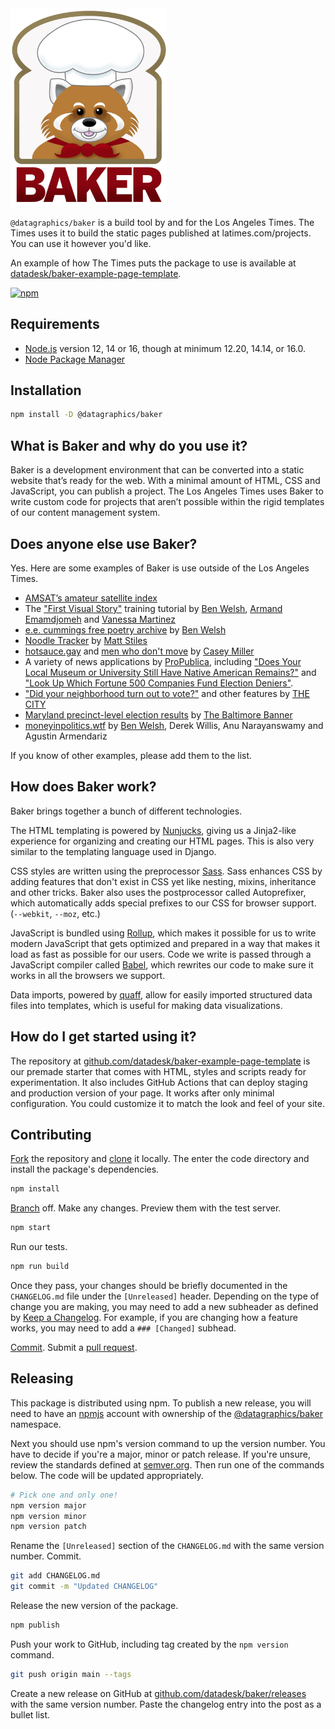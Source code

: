 <img src="./.github/baker.jpg" alt="Baker" width=250>

`@datagraphics/baker` is a build tool by and for the Los Angeles Times. The Times uses it to build the static pages published at latimes.com/projects. You can use it however you'd like.

An example of how The Times puts the package to use is available at [datadesk/baker-example-page-template](https://github.com/datadesk/baker-example-page-template).

[![npm](https://badgen.net/npm/v/@datagraphics/baker)](https://www.npmjs.org/package/@datagraphics/baker)

## Requirements

* [Node.js](https://nodejs.org/en/) version 12, 14 or 16, though at minimum 12.20, 14.14, or 16.0.
* [Node Package Manager](https://www.w3schools.com/whatis/whatis_npm.asp)

## Installation

```sh
npm install -D @datagraphics/baker
```

## What is Baker and why do you use it?

Baker is a development environment that can be converted into a static website that’s ready for the web. With a minimal amount of HTML, CSS and JavaScript, you can publish a project. The Los Angeles Times uses Baker to write custom code for projects that aren’t possible within the rigid templates of our content management system.

## Does anyone else use Baker?

Yes. Here are some examples of Baker is use outside of the Los Angeles Times.

* [AMSAT’s amateur satellite index](https://amsat.org/amateur-satellite-index)
* The ["First Visual Story"](https://palewi.re/docs/first-visual-story/) training tutorial by [Ben Welsh](https://palewi.re/who-is-ben-welsh/), [Armand Emamdjomeh](http://emamd.net/) and [Vanessa Martinez](https://www.vanessa-martinez.com/)
* [e.e. cummings free poetry archive](https://cummings.ee/) by [Ben Welsh](https://palewi.re/who-is-ben-welsh/)
* [Noodle Tracker](https://noodletracker.com/) by [Matt Stiles](https://mattstiles.me/)
* [hotsauce.gay](https://hotsauce.gay/) and [men who don't move](https://caseymm.github.io/men-who-dont-move/) by [Casey Miller](https://caseymmiller.com/)
* A variety of news applications by [ProPublica](https://propublica.org), including ["Does Your Local Museum or University Still Have Native American Remains?"](https://projects.propublica.org/repatriation-nagpra-database/) and ["Look Up Which Fortune 500 Companies Fund Election Deniers"](https://projects.propublica.org/fortune-500-company-election-deniers-jan-6/).
* ["Did your neighborhood turn out to vote?"](https://projects.thecity.nyc/zeldin-hochul-election-voter-turnout-nyc/) and other features by [THE CITY](https://www.thecity.nyc/)
* [Maryland precinct-level election results](https://www.thebaltimorebanner.com/politics-power/state-government/precinct-level-governor-election-vote-data-O25RWFHG35DEFCYOZNZDVRS374/) by [The Baltimore Banner](https://www.thebaltimorebanner.com/)
* [moneyinpolitics.wtf](https://moneyinpolitics.wtf/) by [Ben Welsh](https://palewi.re/who-is-ben-welsh/), Derek Willis, Anu Narayanswamy and Agustin Armendariz

If you know of other examples, please add them to the list.

## How does Baker work?

Baker brings together a bunch of different technologies.

The HTML templating is powered by [Nunjucks](https://mozilla.github.io/nunjucks/), giving us a Jinja2-like experience for organizing and creating our HTML pages. This is also very similar to the templating language used in Django.

CSS styles are written using the preprocessor [Sass](https://sass-lang.com/). Sass enhances CSS by adding features that don't exist in CSS yet like nesting, mixins, inheritance and other tricks. Baker also uses the postprocessor called Autoprefixer, which automatically adds special prefixes to our CSS for browser support. (`--webkit`, `--moz`, etc.) 

JavaScript is bundled using [Rollup](https://www.rollupjs.org/guide/en/), which makes it possible for us to write modern JavaScript that gets optimized and prepared in a way that makes it load as fast as possible for our users. Code we write is passed through a JavaScript compiler called [Babel](https://babeljs.io/), which rewrites our code to make sure it works in all the browsers we support.

Data imports, powered by [quaff](https://www.npmjs.com/package/quaff), allow for easily imported structured data files into templates, which is useful for making data visualizations.

## How do I get started using it?

The repository at [github.com/datadesk/baker-example-page-template](https://github.com/datadesk/baker-example-page-template) is our premade starter that comes with HTML, styles and scripts ready for experimentation. It also includes GitHub Actions that can deploy staging and production version of your page. It works after only minimal configuration. You could customize it to match the look and feel of your site.

## Contributing

[Fork](https://docs.github.com/en/get-started/quickstart/fork-a-repo) the repository and [clone](https://docs.github.com/en/repositories/creating-and-managing-repositories/cloning-a-repository) it locally. The enter the code directory and install the package's dependencies.

```sh
npm install
```

[Branch](https://git-scm.com/book/en/v2/Git-Branching-Basic-Branching-and-Merging) off. Make any changes. Preview them with the test server.

```sh
npm start
```

Run our tests.

```sh
npm run build
```

Once they pass, your changes should be briefly documented in the `CHANGELOG.md` file under the `[Unreleased]` header. Depending on the type of change you are making, you may need to add a new subheader as defined by [Keep a Changelog](https://keepachangelog.com/en/1.0.0/). For example, if you are changing how a feature works, you may need to add a `### [Changed]` subhead.

[Commit](https://git-scm.com/docs/git-commit). Submit a [pull request](https://docs.github.com/en/github/collaborating-with-pull-requests/proposing-changes-to-your-work-with-pull-requests/creating-a-pull-request).

## Releasing

This package is distributed using npm. To publish a new release, you will need to have an [npmjs](https://www.npmjs.com/) account with ownership of the [@datagraphics/baker](https://www.npmjs.com/package/@datagraphics/baker) namespace.

Next you should use npm's version command to up the version number. You have to decide if you're a major, minor or patch release. If you're unsure, review the standards defined at [semver.org](https://semver.org/). Then run one of the commands below. The code will be updated appropriately.

```sh
# Pick one and only one!
npm version major
npm version minor
npm version patch
```

Rename the `[Unreleased]` section of the `CHANGELOG.md` with the same version number. Commit.

```sh
git add CHANGELOG.md
git commit -m "Updated CHANGELOG"
```

Release the new version of the package.

```sh
npm publish
```

Push your work to GitHub, including tag created by the `npm version` command.

```sh
git push origin main --tags
```

Create a new release on GitHub at [github.com/datadesk/baker/releases](https://github.com/datadesk/baker/releases) with the same version number. Paste the changelog entry into the post as a bullet list.

